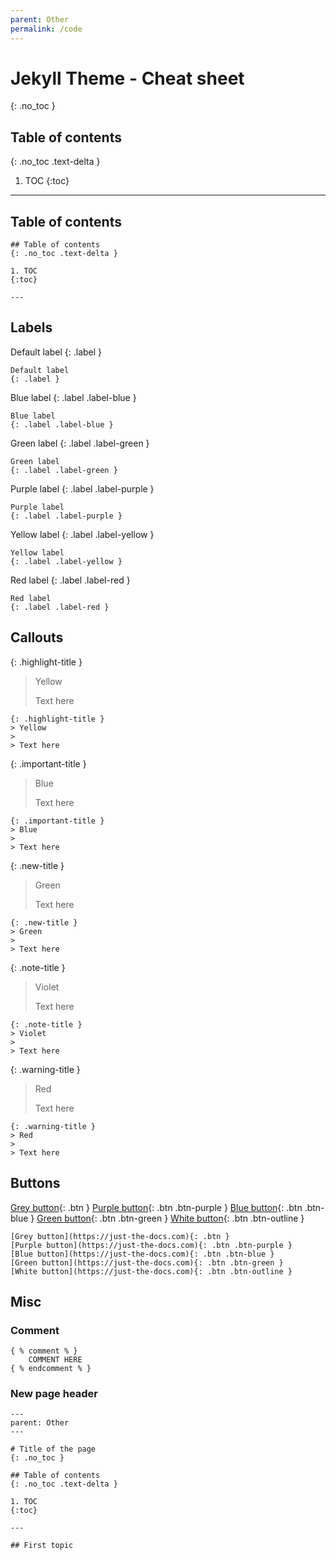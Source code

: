 ```yaml
---
parent: Other
permalink: /code
---
```



# Jekyll Theme - Cheat sheet
{: .no_toc }

## Table of contents
{: .no_toc .text-delta }

1. TOC
{:toc}

---

## Table of contents

```
## Table of contents
{: .no_toc .text-delta }

1. TOC
{:toc}

---
```

## Labels
Default label
{: .label }

```
Default label
{: .label }
```

Blue label
{: .label .label-blue }

```
Blue label
{: .label .label-blue }
```

Green label
{: .label .label-green }

```
Green label
{: .label .label-green }
```

Purple label
{: .label .label-purple }

```
Purple label
{: .label .label-purple }
```

Yellow label
{: .label .label-yellow }

```
Yellow label
{: .label .label-yellow }
```

Red label
{: .label .label-red }

```
Red label
{: .label .label-red }
```




## Callouts

{: .highlight-title }
> Yellow
> 
> Text here

```
{: .highlight-title }
> Yellow
> 
> Text here
```

{: .important-title }
> Blue
> 
> Text here

```
{: .important-title }
> Blue
> 
> Text here
```


{: .new-title }
> Green
> 
> Text here

```
{: .new-title }
> Green
> 
> Text here
```


{: .note-title }
> Violet
> 
> Text here

```
{: .note-title }
> Violet
> 
> Text here
```


{: .warning-title }
> Red
> 
> Text here

```
{: .warning-title }
> Red
> 
> Text here
```



## Buttons

[Grey button](https://just-the-docs.com){: .btn }
[Purple button](https://just-the-docs.com){: .btn .btn-purple }
[Blue button](https://just-the-docs.com){: .btn .btn-blue }
[Green button](https://just-the-docs.com){: .btn .btn-green }
[White button](https://just-the-docs.com){: .btn .btn-outline }

```
[Grey button](https://just-the-docs.com){: .btn }
[Purple button](https://just-the-docs.com){: .btn .btn-purple }
[Blue button](https://just-the-docs.com){: .btn .btn-blue }
[Green button](https://just-the-docs.com){: .btn .btn-green }
[White button](https://just-the-docs.com){: .btn .btn-outline }
```


## Misc

### Comment

```
{ % comment % }
    COMMENT HERE
{ % endcomment % }
```

### New page header

```
---
parent: Other
---

# Title of the page
{: .no_toc }

## Table of contents
{: .no_toc .text-delta }

1. TOC
{:toc}

---

## First topic
```